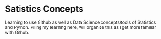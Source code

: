 # Satistics Concepts
Learning to use Github as well as Data Science concepts/tools of Statistics and Python.
Piling my learning here, will organize this as I get more familiar with Github.
